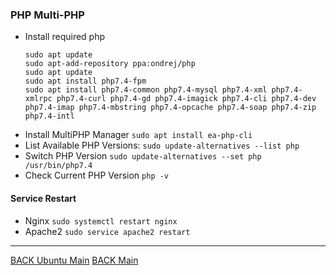 ### PHP Multi-PHP

- Install required php
  ```
  sudo apt update
  sudo apt-add-repository ppa:ondrej/php
  sudo apt update
  sudo apt install php7.4-fpm
  sudo apt install php7.4-common php7.4-mysql php7.4-xml php7.4-xmlrpc php7.4-curl php7.4-gd php7.4-imagick php7.4-cli php7.4-dev php7.4-imap php7.4-mbstring php7.4-opcache php7.4-soap php7.4-zip php7.4-intl
  ```
- Install MultiPHP Manager `sudo apt install ea-php-cli`
- List Available PHP Versions: `sudo update-alternatives --list php`
- Switch PHP Version `sudo update-alternatives --set php /usr/bin/php7.4`
- Check Current PHP Version `php -v`

#### Service Restart

- Nginx `sudo systemctl restart nginx`
- Apache2 `sudo service apache2 restart`

---

[BACK Ubuntu Main](ubuntu-main.md)
[BACK Main](../README.md)
